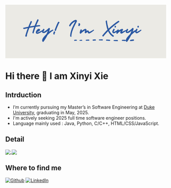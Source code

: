 <img align="center" src="https://github.com/xxyen/xxyen/blob/main/header.png" />

# Hi there 👋 I am Xinyi Xie

## Intrduction

-  I’m currently pursuing my Master’s in Software Engineering at [Duke University](https://duke.edu/), graduating in May, 2025.
- I'm actively seeking 2025 full time software engineer positions.
- Language mainly used : Java, Python, C/C++, HTML/CSS/JavaScript.


## Detail

<a href="https://github.com/xxyen">
  <img align="center" src="https://github-readme-stats.vercel.app/api?username=xxyen&show_icons=true&theme=blueberry" />
</a>
<a href="https://github.com/xxyen">
  <img align="center" src="https://github-readme-stats.vercel.app/api/top-langs/?username=xxyen&layout=compact&theme=blueberry&langs_count=8" />
</a>

<!-- &hide=javascript,html -->

## Where to find me
<p><a href="https://github.com/xxyen" target="_blank"><img alt="Github" src="https://img.shields.io/badge/GitHub-%2312100E.svg?&style=for-the-badge&logo=Github&logoColor=white" /></a> 
  <a href="https://www.linkedin.com/in/xinyixie23" target="_blank"><img alt="LinkedIn" src="https://img.shields.io/badge/linkedin-%230077B5.svg?&style=for-the-badge&logo=linkedin&logoColor=white" /></a> 
</p>
